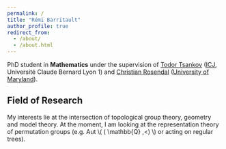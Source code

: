 ```yaml
---
permalink: /
title: "Rémi Barritault"
author_profile: true
redirect_from: 
  - /about/
  - /about.html
---
```


PhD student in __Mathematics__ under the supervision of [Todor Tsankov](https://math.univ-lyon1.fr/~tsankov/) ([ICJ](https://www.math.univ-lyon1.fr/), Université Claude Bernard Lyon 1) and [Christian Rosendal](https://sites.google.com/view/christian-rosendal) ([University of Maryland](https://www-math.umd.edu/)).

## Field of Research

My interests lie at the intersection of topological group theory, geometry and model theory. At the moment, I am looking at the representation theory of permutation groups (e.g. Aut \\( ( \mathbb{Q} ,<) \\) or acting on regular trees). 
